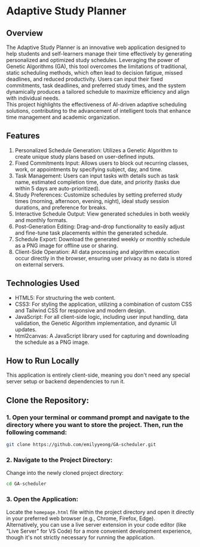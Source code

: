 # Adaptive Study Planner
## Overview 
The Adaptive Study Planner is an innovative web application designed to help students and self-learners manage their time effectively by generating personalized and optimized study schedules. Leveraging the power of Genetic Algorithms (GA), this tool overcomes the limitations of traditional, static scheduling methods, which often lead to decision fatigue, missed deadlines, and reduced productivity. Users can input their fixed commitments, task deadlines, and preferred study times, and the system dynamically produces a tailored schedule to maximize efficiency and align with individual needs.
<br>
This project highlights the effectiveness of AI-driven adaptive scheduling solutions, contributing to the advancement of intelligent tools that enhance time management and academic organization.
<br>
## Features 
1. Personalized Schedule Generation: Utilizes a Genetic Algorithm to create unique study plans based on user-defined inputs. <br>
2. Fixed Commitments Input: Allows users to block out recurring classes, work, or appointments by specifying subject, day, and time. <br>
3. Task Management: Users can input tasks with details such as task name, estimated completion time, due date, and priority (tasks due within 5 days are auto-prioritized). <br>
4. Study Preferences: Customize schedules by setting preferred study times (morning, afternoon, evening, night), ideal study session durations, and preference for breaks. <br>
5. Interactive Schedule Output: View generated schedules in both weekly and monthly formats. <br>
6. Post-Generation Editing: Drag-and-drop functionality to easily adjust and fine-tune task placements within the generated schedule. <br>
7. Schedule Export: Download the generated weekly or monthly schedule as a PNG image for offline use or sharing. <br>
8. Client-Side Operation: All data processing and algorithm execution occur directly in the browser, ensuring user privacy as no data is stored on external servers.<br>

## Technologies Used
- HTML5: For structuring the web content.
- CSS3: For styling the application, utilizing a combination of custom CSS and Tailwind CSS for responsive and modern design.
- JavaScript: For all client-side logic, including user input handling, data validation, the Genetic Algorithm implementation, and dynamic UI updates.
- html2canvas: A JavaScript library used for capturing and downloading the schedule as a PNG image.

## How to Run Locally
This application is entirely client-side, meaning you don't need any special server setup or backend dependencies to run it.

## Clone the Repository:

### 1. Open your terminal or command prompt and navigate to the directory where you want to store the project. Then, run the following command:
```bash
git clone https://github.com/emilyyeong/GA-scheduler.git
```

### 2. Navigate to the Project Directory:
Change into the newly cloned project directory:
```bash
cd GA-scheduler
```

### 3. Open the Application:
Locate the `homepage.html` file within the project directory and open it directly in your preferred web browser (e.g., Chrome, Firefox, Edge).
<br>
Alternatively, you can use a live server extension in your code editor (like "Live Server" for VS Code) for a more convenient development experience, though it's not strictly necessary for running the application.

